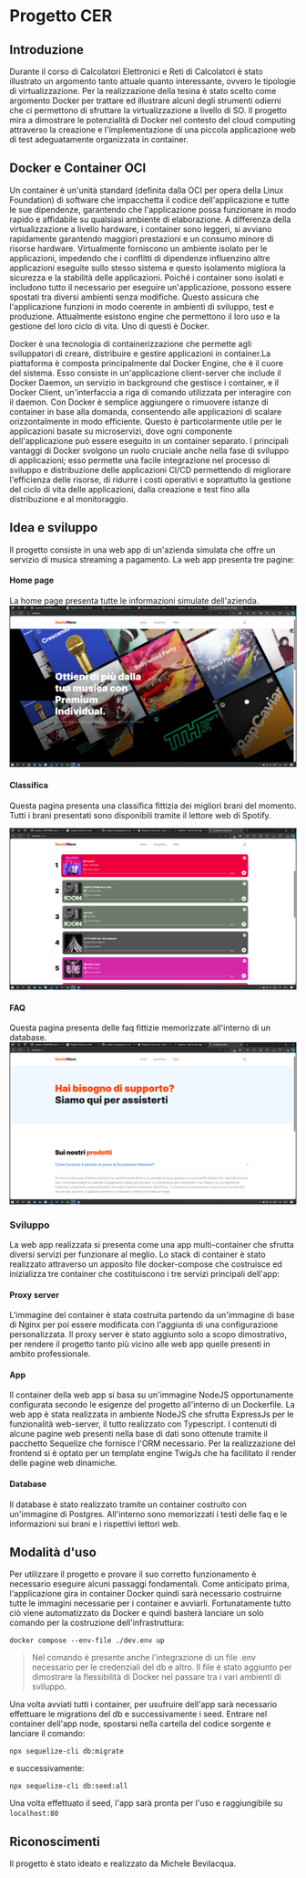 # Progetto CER

## Introduzione
Durante il corso di Calcolatori Elettronici e Reti di Calcolatori è stato illustrato un argomento tanto attuale quanto interessante, ovvero le tipologie di virtualizzazione. Per la realizzazione della tesina è stato scelto come argomento Docker per trattare ed illustrare alcuni degli strumenti odierni che ci permettono di sfruttare la virtualizzazione a livello di SO. Il progetto mira a dimostrare le potenzialità di Docker nel contesto del cloud computing attraverso la creazione e l'implementazione di una piccola applicazione web di test adeguatamente organizzata in container. 

## Docker e Container OCI
Un container è un'unità standard (definita dalla OCI per opera della Linux Foundation) di software che impacchetta il codice dell'applicazione e tutte le sue dipendenze, garantendo che l'applicazione possa funzionare in modo rapido e affidabile su qualsiasi ambiente di elaborazione. A differenza della virtualizzazione a livello hardware, i container sono leggeri, si avviano rapidamente garantendo maggiori prestazioni e un consumo minore di risorse hardware. Virtualmente forniscono un ambiente isolato per le applicazioni, impedendo che i conflitti di dipendenze influenzino altre applicazioni eseguite sullo stesso sistema e questo isolamento migliora la sicurezza e la stabilità delle applicazioni. Poiché i container sono isolati e includono tutto il necessario per eseguire un'applicazione, possono essere spostati tra diversi ambienti senza modifiche. Questo assicura che l'applicazione funzioni in modo coerente in ambienti di sviluppo, test e produzione. Attualmente esistono engine che permettono il loro uso e la gestione del loro ciclo di vita. Uno di questi è Docker.

Docker è una tecnologia di containerizzazione che permette agli sviluppatori di creare, distribuire e gestire applicazioni in container.La piattaforma è composta principalmente dal Docker Engine, che è il cuore del sistema. Esso consiste in un'applicazione client-server che include il Docker Daemon, un servizio in background che gestisce i container, e il Docker Client, un'interfaccia a riga di comando utilizzata per interagire con il daemon. Con Docker è semplice aggiungere o rimuovere istanze di container in base alla domanda, consentendo alle applicazioni di scalare orizzontalmente in modo efficiente. Questo è particolarmente utile per le applicazioni basate su microservizi, dove ogni componente dell'applicazione può essere eseguito in un container separato. I principali vantaggi di Docker svolgono un ruolo cruciale anche nella fase di sviluppo di applicazioni; esso permette una facile integrazione nel processo di sviluppo e distribuzione delle applicazioni CI/CD permettendo di migliorare l'efficienza delle risorse, di ridurre i costi operativi e soprattutto la gestione del ciclo di vita delle applicazioni, dalla creazione e test fino alla distribuzione e al monitoraggio.

## Idea e sviluppo
Il progetto consiste in una web app di un'azienda simulata che offre un servizio di musica streaming a pagamento. La web app presenta tre pagine:

#### Home page
La home page presenta tutte le informazioni simulate dell'azienda.
![alt text](./img/home.png)

#### Classifica
Questa pagina presenta una classifica fittizia dei migliori brani del momento. Tutti i brani presentati sono disponibili tramite il lettore web di Spotify. 

![alt text](./img/chart.png)

#### FAQ
Questa pagina presenta delle faq fittizie memorizzate all'interno di un database.
![alt text](./img/faq.png)

### Sviluppo
La web app realizzata si presenta come una app multi-container che sfrutta diversi servizi per funzionare al meglio. Lo stack di container è stato realizzato attraverso un apposito file docker-compose che costruisce ed inizializza tre container che costituiscono i tre servizi principali dell'app:

#### Proxy server
L'immagine del container è stata costruita partendo da un'immagine di base di Nginx per poi essere modificata con l'aggiunta di una configurazione personalizzata. Il proxy server è stato aggiunto solo a scopo dimostrativo, per rendere il progetto tanto più vicino alle web app quelle presenti in ambito professionale.

#### App
Il container della web app si basa su un'immagine NodeJS opportunamente configurata secondo le esigenze del progetto all'interno di un Dockerfile.
La web app è stata realizzata in ambiente NodeJS che sfrutta ExpressJs per le funzionalità web-server, il tutto realizzato con Typescript. I contenuti di alcune pagine web presenti nella base di dati sono ottenute tramite il pacchetto Sequelize che fornisce l'ORM necessario. Per la realizzazione del frontend si è optato per un template engine TwigJs che ha facilitato il render delle pagine web dinamiche.

#### Database
Il database è stato realizzato tramite un container costruito con un'immagine di Postgres. All'interno sono memorizzati i testi delle faq e le informazioni sui brani e i rispettivi lettori web.

## Modalità d'uso
Per utilizzare il progetto e provare il suo corretto funzionamento è necessario eseguire alcuni passaggi fondamentali. Come anticipato prima, l'applicazione gira in container Docker quindi sarà necessario costruirne tutte le immagini necessarie per i container e avviarli. Fortunatamente tutto ciò viene automatizzato da Docker e quindi basterà lanciare un solo comando per la costruzione dell'infrastruttura:

```
docker compose --env-file ./dev.env up
```
> Nel comando è presente anche l'integrazione di un file .env necessario per le credenziali del db e altro. Il file è stato aggiunto per dimostrare la flessibilità di Docker nel passare tra i vari ambienti di sviluppo.

Una volta avviati tutti i container, per usufruire dell'app sarà necessario effettuare le migrations del db e successivamente i seed. Entrare nel container dell'app node, spostarsi nella cartella del codice sorgente e lanciare il comando:

```
npx sequelize-cli db:migrate
```
e successivamente:

```
npx sequelize-cli db:seed:all
```

Una volta effettuato il seed, l'app sarà pronta per l'uso e raggiungibile su  ```localhost:80```
## Riconoscimenti
Il progetto è stato ideato e realizzato da Michele Bevilacqua.


